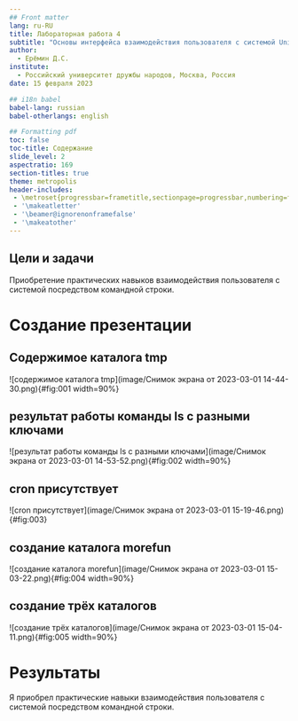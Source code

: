 ```yaml
---
## Front matter
lang: ru-RU
title: Лабораторная работа 4
subtitle: "Основы интерфейса взаимодействия пользователя с системой Unix на уровне командной строки"
author:
  - Ерёмин Д.С.
institute:
  - Российский университет дружбы народов, Москва, Россия
date: 15 февраля 2023

## i18n babel
babel-lang: russian
babel-otherlangs: english

## Formatting pdf
toc: false
toc-title: Содержание
slide_level: 2
aspectratio: 169
section-titles: true
theme: metropolis
header-includes:
 - \metroset{progressbar=frametitle,sectionpage=progressbar,numbering=fraction}
 - '\makeatletter'
 - '\beamer@ignorenonframefalse'
 - '\makeatother'
---
```


## Цели и задачи

Приобретение практических навыков взаимодействия пользователя с системой посредством командной строки.

# Создание презентации

## Содержимое каталога tmp 

![содержимое каталога tmp](image/Снимок экрана от 2023-03-01 14-44-30.png){#fig:001 width=90%}

## результат работы команды ls с разными ключами

![результат работы команды ls с разными ключами](image/Снимок экрана от 2023-03-01 14-53-52.png){#fig:002 width=90%}

## cron присутствует

![cron присутствует](image/Снимок экрана от 2023-03-01 15-19-46.png){#fig:003}

## создание каталога morefun

![создание каталога morefun](image/Снимок экрана от 2023-03-01 15-03-22.png){#fig:004 width=90%}

## создание трёх каталогов

![создание трёх каталогов](image/Снимок экрана от 2023-03-01 15-04-11.png){#fig:005 width=90%}



# Результаты

Я приобрел практические навыки взаимодействия пользователя с системой посредством командной строки.


